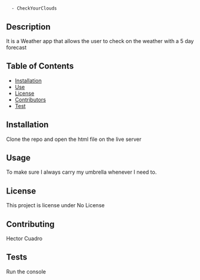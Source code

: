 # 
      - CheckYourClouds

## Description 
It is a Weather app that allows the user to check on the weather with a 5 day forecast

## Table of Contents

* [Installation](#installation)
* [Use](#use)
* [License](#license)
* [Contributors](#contributors)
* [Test](#test)

## Installation 
Clone the repo and open the html file on the live server

## Usage 
To make sure I always carry my umbrella whenever I need to.

## License 
This project is license under No License

## Contributing 
Hector Cuadro

## Tests
Run the console

